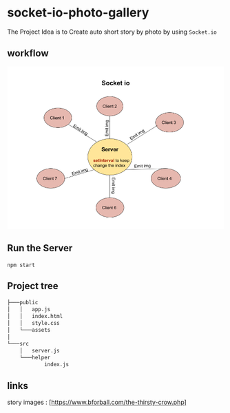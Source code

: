 # socket-io-photo-gallery

The Project Idea is to Create auto short story by photo by using `Socket.io`

## workflow

![socket io work flow](/public/socket.io-workflow.png)

## Run the Server

```|
npm start
```

## Project tree

```│
├───public
│   │   app.js
│   │   index.html
│   │   style.css
│   └───assets
│
└───src
    │   server.js
    └───helper
            index.js
```

## links

story images : [https://www.bforball.com/the-thirsty-crow.php]
